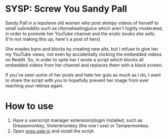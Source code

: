 # SYSP: Screw You Sandy Pall

Sandy Pall in a repulsive old woman who post skimpy videos of herself to small subreddits such as r/bonehealingjuice which aren't highly moderated, in order to promote her YouTube channel and the erotic books she sells. (I'm not making this up, here's a post of hers)

She evades bans and blocks by creating new alts, but I refuse to give her my YouTube views, not even by accidentally clicking the embedded videos on Reddit. So, in order to spite her I wrote a script which blocks all embedded videos from her channel and replaces them with a black screen.

If you've seen some of her posts and hate her guts as much as I do, I want to share the script with you to hopefully prevent her image from ever reaching your retinas again. 

# How to use
1. Have a userscript manager extension/plugin installed, such as Greasemonkey, Violentmonkey (the one I use) or Tampermonkey. 
2. Open [sysp.user.js](https://github.com/Sanian-Creations/SYSP/raw/main/sysp.user.js) and install the script.
